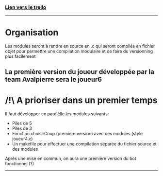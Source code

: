 ### [Lien vers le trello](https://trello.com/w/moteurdejeu3/home)

---

# Organisation
Les modules seront à rendre en source en .c qui seront compilés en fichier objet pour permettre une compilation modulaire et de faire du versionning plus facilement

La première version du joueur développée par la team Avalpierre sera le joueur6
---

# /!\ A prioriser dans un premier temps
Il faut développer en paralèlle les modules suivants:
- Piles de 5
- Piles de 3
- Fonction choisirCoup (première version) avec ces modules (style joueur4.c)
- Un makefile pour effectuer une compilation séparée du fichier source et des modules

Après une mise en commun, on aura une première version du bot fonctionnel (?)

 ---